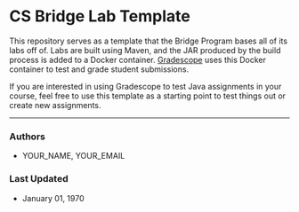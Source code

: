 # CS Bridge Lab Template

This repository serves as a template that the Bridge Program bases all of its labs off of. Labs are built using Maven, and the JAR produced by the build process is added to a Docker container. [Gradescope](https://www.gradescope.com) uses this Docker container to test and grade student submissions.

If you are interested in using Gradescope to test Java assignments in your course, feel free to use this template as a starting point to test things out or create new assignments.

----

### Authors
* YOUR_NAME, YOUR_EMAIL

### Last Updated
* January 01, 1970
